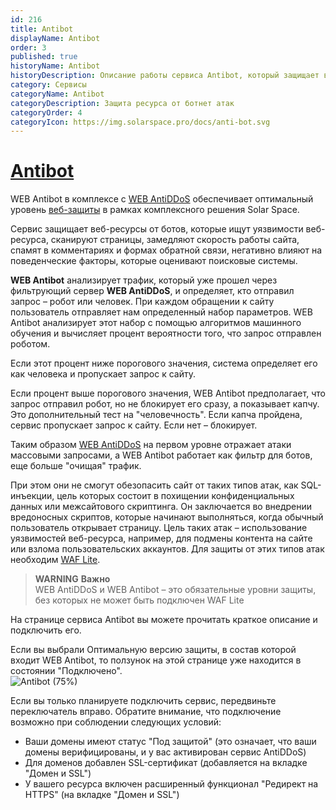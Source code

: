 ```yaml
---
id: 216
title: Antibot
displayName: Antibot
order: 3
published: true
historyName: Antibot
historyDescription: Описание работы сервиса Antibot, который защищает веб-ресурсы от ботов, спама и автоматизированных атак
category: Сервисы
categoryName: Antibot
categoryDescription: Защита ресурса от ботнет атак
categoryOrder: 4
categoryIcon: https://img.solarspace.pro/docs/anti-bot.svg
---
```


# [Antibot](antibot)

WEB Antibot в комплексе с [WEB AntiDDoS]([217]) обеспечивает оптимальный уровень [веб-защиты]([240]) в рамках комплексного решения Solar Space.  

Сервис защищает веб-ресурсы от ботов, которые ищут уязвимости веб-ресурса, сканируют страницы, замедляют скорость работы сайта, спамят в комментариях и формах обратной связи, негативно влияют на поведенческие факторы, которые оценивают поисковые системы.  

**WEB Antibot** анализирует трафик, который уже прошел через фильтрующий сервер **WEB AntiDDoS**, и определяет, кто отправил запрос – робот или человек. При каждом обращении к сайту пользователь отправляет нам определенный набор параметров. WEB Antibot анализирует этот набор с помощью алгоритмов машинного обучения и вычисляет процент вероятности того, что запрос отправлен роботом.  

Если этот процент ниже порогового значения, система определяет его как человека и пропускает запрос к сайту.  

Если процент выше порогового значения, WEB Antibot предполагает, что запрос отправил робот, но не блокирует его сразу, а показывает капчу. Это дополнительный тест на "человечность". Если капча пройдена, сервис пропускает запрос к сайту. Если нет – блокирует.  

Таким образом [WEB AntiDDoS]([217]) на первом уровне отражает атаки массовыми запросами, а WEB Antibot работает как фильтр для ботов, еще больше "очищая" трафик.  

При этом они не смогут обезопасить сайт от таких типов атак, как SQL-инъекции, цель которых состоит в похищении конфиденциальных данных или межсайтового скриптинга. Он заключается во внедрении вредоносных скриптов, которые начинают выполняться, когда обычный пользователь открывает страницу. Цель таких атак – использование уязвимостей веб-ресурса, например, для подмены контента на сайте или взлома пользовательских аккаунтов. Для защиты от этих типов атак необходим [WAF Lite]([234]).  

> **WARNING**
> **Важно**  
> WEB AntiDDoS и WEB Antibot – это обязательные уровни защиты, без которых не может быть подключен WAF Lite

На странице сервиса Antibot вы можете прочитать краткое описание и подключить его.  

Если вы выбрали Оптимальную версию защиты, в состав которой входит WEB Antibot, то ползунок на этой странице уже находится в состоянии "Подключено".  
![Antibot (75%)](https://img.solarspace.pro/docs/antibot.jpg "antibot")

Если вы только планируете подключить сервис, передвиньте переключатель вправо. Обратите внимание, что подключение возможно при соблюдении следующих условий:
- Ваши домены имеют статус "Под защитой" (это означает, что ваши домены верифицированы, и у вас активирован сервис AntiDDoS)
- Для доменов добавлен SSL-сертификат (добавляется на вкладке "Домен и SSL")
- У вашего ресурса включен расширенный функционал "Редирект на HTTPS" (на вкладке "Домен и SSL")